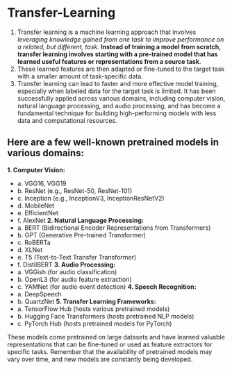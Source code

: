 # Transfer-Learning

1. Transfer learning is a machine learning approach that involves _leveraging knowledge gained from one task to improve performance on a related, but different, task._ **Instead of training a model from scratch, transfer learning involves starting with a pre-trained model that has learned useful features or representations from a source task**.
2. These learned features are then adapted or fine-tuned to the target task with a smaller amount of task-specific data.
3. Transfer learning can lead to faster and more effective model training, especially when labeled data for the target task is limited. It has been successfully applied across various domains, including computer vision, natural language processing, and audio processing, and has become a fundamental technique for building high-performing models with less data and computational resources.

## Here are a few well-known pretrained models in various domains:
**1. Computer Vision:**
 * a. VGG16, VGG19
 * b. ResNet (e.g., ResNet-50, ResNet-101)
 * c. Inception (e.g., InceptionV3, InceptionResNetV2)
 * d. MobileNet
 * e. EfficientNet
 * f. AlexNet
**2.  Natural Language Processing:**
 * a. BERT (Bidirectional Encoder Representations from Transformers)
 * b. GPT (Generative Pre-trained Transformer)
 * c. RoBERTa
 * d. XLNet
 * e. T5 (Text-to-Text Transfer Transformer)
 * f. DistilBERT
**3. Audio Processing:**
 * a. VGGish (for audio classification)
 * b. OpenL3 (for audio feature extraction)
 * c. YAMNet (for audio event detection)
**4. Speech Recognition:**
 * a. DeepSpeech
 * b. QuartzNet
**5. Transfer Learning Frameworks:**
 * a. TensorFlow Hub (hosts various pretrained models)
 * b. Hugging Face Transformers (hosts pretrained NLP models)
 * c. PyTorch Hub (hosts pretrained models for PyTorch)

These models come pretrained on large datasets and have learned valuable representations that can be fine-tuned or used as feature extractors for specific tasks. Remember that the availability of pretrained models may vary over time, and new models are constantly being developed.
